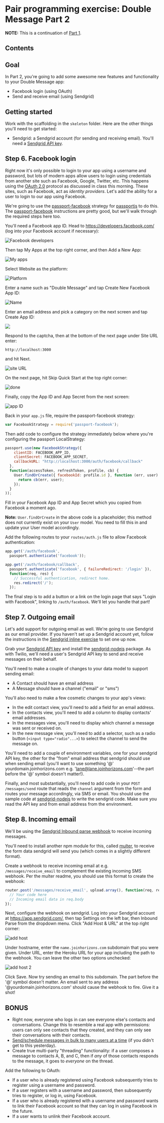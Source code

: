 # Pair programming exercise: Double Message Part 2

**NOTE:** This is a continuation of [Part 1](readme-part1.md).

## Contents

## Goal

In Part 2, you're going to add some awesome new features and functionality to
your Double Message app:

- Facebook login (using OAuth)
- Send and receive email (using Sendgrid)

## Getting started

Work with the scaffolding in the `skeleton` folder. Here are the other things
you'll need to get started:

- Sendgrid: a Sendgrid account (for sending and receiving email). You'll need a
  [Sendgrid API key](https://app.sendgrid.com/settings/api_keys).

## Step 6. Facebook login

Right now it's only possible to login to your app using a username and password,
but lots of modern apps allow users to login using credentials from another site
such as Facebook, Google, Twitter, etc. This happens using the [OAuth
2.0](http://oauth.net/2/) protocol as discussed in class this morning. These
sites, such as Facebook, act as _identity providers_. Let's add the ability for
a user to login to our app using Facebook.

We're going to use the
[passport-facebook](https://github.com/jaredhanson/passport-facebook) strategy
for [passportjs](http://passportjs.org/) to do this. The
[passport-facebook](https://github.com/jaredhanson/passport-facebook)
instructions are pretty good, but we'll walk through the required steps here
too.

You'll need a Facebook app ID. Head to https://developers.facebook.com/ (log
into your Facebook account if necessary):

![Facebook developers](http://cl.ly/3R12272a3u2K/Image%202016-06-21%20at%2019.06.47.png)

Then tap My Apps at the top right corner, and then Add a New App:

![My apps](http://cl.ly/1S3I0e2B1e0e/Image%202016-06-21%20at%2019.07.05.png)

Select Website as the platform:

![Platform](http://cl.ly/1t3T2M1w3H06/Image%202016-06-21%20at%2019.07.16.png)

Enter a name such as "Double Message" and tap Create New Facebook App ID:

![Name](http://cl.ly/3y2a1A3G0O0P/Image%202016-06-21%20at%2019.07.36.png)

Enter an email address and pick a category on the next screen and tap Create App
ID:

![](http://cl.ly/3E1J172y0U1H/Image%202016-06-21%20at%2019.08.03.png)

Respond to the captcha, then at the bottom of the next page under Site URL
enter:

    http://localhost:3000

and hit Next.

![site URL](http://cl.ly/0a2B1E141Q1V/Image%202016-06-21%20at%2019.16.24.png)

On the next page, hit Skip Quick Start at the top right corner:

![done](http://cl.ly/3L3S3Q172H3s/Image%202016-06-21%20at%2019.08.32.png)

Finally, copy the App ID and App Secret from the next screen:

![app ID](http://cl.ly/0I32171G2I1z/Image%202016-06-21%20at%2019.09.38.png)

Back in your `app.js` file, require the passport-facebook strategy:

```javascript
var FacebookStrategy = require('passport-facebook');
```

Then add code to configure the strategy immediately below where you're
configuring the passport LocalStrategy:

```javascript
passport.use(new FacebookStrategy({
    clientID: FACEBOOK_APP_ID,
    clientSecret: FACEBOOK_APP_SECRET,
    callbackURL: "http://localhost:3000/auth/facebook/callback"
  },
  function(accessToken, refreshToken, profile, cb) {
    User.findOrCreate({ facebookId: profile.id }, function (err, user) {
      return cb(err, user);
    });
  }
));
```

Fill in your Facebook App ID and App Secret which you copied from Facebook a
moment ago.

**Note:** `User.findOrCreate` in the above code is a placeholder; this method
does not currently exist on your `User` model. You need to fill this in and
update your User model accordingly.

Add the following routes to your `routes/auth.js` file to allow
Facebook authentication:

```javascript
app.get('/auth/facebook',
  passport.authenticate('facebook'));

app.get('/auth/facebook/callback',
  passport.authenticate('facebook', { failureRedirect: '/login' }),
  function(req, res) {
    // Successful authentication, redirect home.
    res.redirect('/');
  });
```

The final step is to add a button or a link on the login page that says "Login
with Facebook", linking to `/auth/facebook`. We'll let you handle that part!


## Step 7. Outgoing email

Let's add support for outgoing email as well. We're going to use Sendgrid as our
email provider. If you haven't set up a Sendgrid account yet, follow the
instructions in the [Sendgrid inline
exercise](https://github.com/horizons-school-of-technology/week04/tree/master/day2/sendgrid)
to set one up now.

Grab your [Sendgrid API
key](https://app.sendgrid.com/settings/api_keys) and install the
[sendgrid-nodejs](https://github.com/sendgrid/sendgrid-nodejs) package. As with
Twilio, we'll need a user's Sendgrid API key to send and receive messages on
their behalf.

You'll need to make a couple of changes to your data model to support sending
email:

- A Contact should have an email address
- A Message should have a channel ("email" or "sms")

You'll also need to make a few cosmetic changes to your app's views:

- In the edit contact view, you'll need to add a field for an email address.
- In the contacts view, you'll need to add a column to display contacts' email
  addresses.
- In the messages view, you'll need to display which channel a message was sent
  or received on.
- In the new message view, you'll need to add a selector, such as a radio button
  (`<input type="radio"...>`) to select the channel to send the message on.

You'll need to add a couple of environment variables, one for your sendgrid API
key, the other for the "from" email address that sendgrid should use when
sending email (you'll want to use something '@' yourdomain.joinhorizons.com e.g.
'lane@lane.joinhorizons.com'--the part before the '@' symbol doesn't matter!).

Finally, and most substantially, you'll need to add code in your `POST
/messages/send` route that reads the `channel` argument from the form and routes
your message accordingly, via SMS or email. You should use the sample code at
[sendgrid-nodejs](https://github.com/sendgrid/sendgrid-nodejs) to write the
sendgrid code. Make sure you read the API key and from email address from the
environment.


## Step 8. Incoming email

We'll be using the [Sendgrid Inbound parse
webhook](https://sendgrid.com/docs/API_Reference/Webhooks/parse.html) to receive
incoming messages.

You'll need to install another npm module for this, called
[multer](https://github.com/expressjs/multer), to receive the form data sendgrid
will send you (which comes in a slightly different format).

Create a webhook to receive incoming email at e.g. `/messages/receive_email` to
complement the existing incoming SMS webhook. Per the multer readme, you should
use this format to create the webhook:

```javascript
router.post('/messages/receive_email', upload.array(), function(req, res, next) {
  // Your code here
  // Incoming email data in req.body
});

```

Next, configure the webhook on sendgrid. Log into your Sendgrid account at
https://app.sendgrid.com/, then tap Settings on the left bar, then Inbound Parse
from the dropdown menu.  Click "Add Host & URL" at the top right corner:

![add host](http://cl.ly/253d2X0h1J3K/Image%202016-06-22%20at%2000.45.57.png)

Under hostname, enter the `name.joinhorizons.com` subdomain that you were given.
Under URL, enter the Heroku URL for your app including the path to the webhook.
You can leave the other two options unchecked:

![add host 2](http://cl.ly/1e2z0y1v1d1g/Image%202016-06-22%20at%2000.46.59.png)

Click Save. Now try sending an email to this subdomain. The part before the '@'
symbol doesn't matter. An email sent to any address
'@yourdomain.joinhorizons.com' should cause the webhook to fire. Give it a shot!


## BONUS

- Right now, everyone who logs in can see everyone else's contacts and
  conversations. Change this to resemble a real app with permissions: users can
  only see contacts that they created, and they can only see their conversations
  with their contacts.
- [Send/schedule messages in bulk to many users at a
  time](https://docs.google.com/presentation/d/1vq9b1ENst72z1v0JgxGkhjZA6bggbgCNWO-CNf3zrIc/edit#slide=id.g11476959af_5_167)
  (if you didn't get to this yesterday).
- Create true multi-party "threading" functionality: if a user composes a
  message to contacts A, B, and C, then if _any_ of those contacts responds to
  the message, it goes to _everyone_ on the thread.

Add the following to OAuth:

- If a user who is already registered using Facebook subsequently tries to
  register using a username and password.
- If a user registers with a username and password, then subsequently tries to
  register, or log in, using Facebook.
- If a user who is already registered with a username and password wants to link
  their Facebook account so that they can log in using Facebook in the future.
- If a user wants to unlink their Facebook account.
